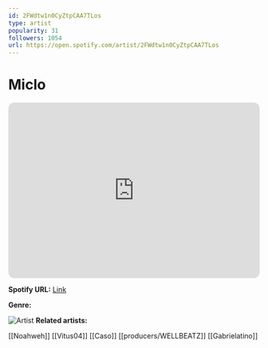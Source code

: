 ```yaml
---
id: 2FWdtw1n0CyZtpCAA7TLos
type: artist
popularity: 31
followers: 1054
url: https://open.spotify.com/artist/2FWdtw1n0CyZtpCAA7TLos
---
```

# Miclo

<iframe style="border-radius:12px" src="https://open.spotify.com/embed/artist/2FWdtw1n0CyZtpCAA7TLos" width="100%" height="352" frameBorder="0" allowfullscreen="" allow="autoplay; clipboard-write; encrypted-media; fullscreen; picture-in-picture" loading="lazy"></iframe>

**Spotify URL:** [Link](https://open.spotify.com/artist/2FWdtw1n0CyZtpCAA7TLos)

**Genre:** 

![Artist](https://i.scdn.co/image/ab6761610000e5ebba73b68788ac36062637bb66)
**Related artists:**

[[Noahweh]]
[[Vitus04]]
[[Caso]]
[[producers/WELLBEATZ]]
[[Gabrielatino]]
